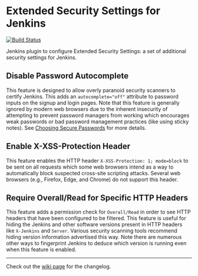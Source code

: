 # Extended Security Settings for Jenkins

[![Build Status](https://ci.jenkins.io/buildStatus/icon?job=Plugins/extended-security-settings-plugin/master)](https://ci.jenkins.io/job/Plugins/job/extended-security-settings-plugin/job/master/)

Jenkins plugin to configure Extended Security Settings: a set of additional security settings for Jenkins.

## Disable Password Autocomplete

This feature is designed to allow overly paranoid security scanners to certify Jenkins.
This adds an `autocomplete="off"` attribute to password inputs on the signup and login pages.
Note that this feature is generally ignored by modern web browsers due to the inherent insecurity of attempting to prevent password managers from working which encourages weak passwords or bad password management practices (like using sticky notes).
See [Choosing Secure Passwords](https://www.schneier.com/blog/archives/2014/03/choosing_secure_1.html) for more details.

## Enable X-XSS-Protection Header

This feature enables the HTTP header `X-XSS-Protection: 1; mode=block` to be sent on all requests which some web browsers intend as a way to automatically block suspected cross-site scripting attacks.
Several web browsers (e.g., Firefox, Edge, and Chrome) do not support this header.

## Require Overall/Read for Specific HTTP Headers

This feature adds a permission check for `Overall/Read` in order to see HTTP headers that have been configured to be filtered.
This feature is useful for hiding the Jenkins and other software versions present in HTTP headers like `X-Jenkins` and `Server`.
Various security scanning tools recommend hiding version information advertised this way.
Note there are numerous other ways to fingerprint Jenkins to deduce which version is running even when this feature is enabled.

---

Check out the [wiki page](https://wiki.jenkins.io/display/JENKINS/Extended+Security+Settings+Plugin) for the changelog.
